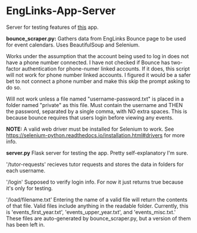 # EngLinks-App-Server
Server for testing features of [this](https://github.com/ebajec/EngLinks-App) app.


**bounce_scraper.py:** Gathers data from EngLinks Bounce page to be used for event calendars.  Uses BeautifulSoup and Selenium.

Works under the assumption that the account being used to log in does not have a phone number connected. I have not checked if Bounce has two-factor authentication for phone-numer linked accounts.  If it does, this script will not work for phone number linked accounts.  I figured it would be a safer bet to not connect a phone number and make this skip the prompt asking to do so. 

Will not work unless a file named "username-password.txt" is placed in a folder named "private" as this file. Must contain the username and THEN the password, separated by a single comma, with NO extra spaces.  This is because bounce requires that users login before viewing any events.

**NOTE:**  A valid web driver must be installed for Selenium to work.  See https://selenium-python.readthedocs.io/installation.html#drivers for more info.

**server.py** Flask server for testing the app.  Pretty self-explanatory I'm sure. 

'/tutor-requests' recieves tutor requests and stores the data in folders for each username.

'/login'  Supposed to verify login info.  For now it just returns true because it's only for testing.  

'/load/filename.txt' Entering the name of a valid file will return the contents of that file.  Valid files include anything in the readable folder.  Currently, this is 'events_first_year.txt', 'events_upper_year.txt', and 'events_misc.txt.'  These files are auto-generated by bounce_scraper.py, but a version of them has been left in.
